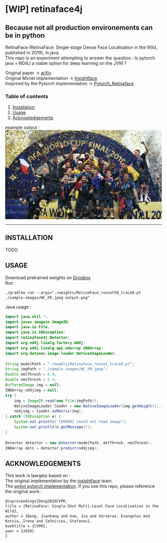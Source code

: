 # [WIP] retinaface4j
## Because not all production environements can be in python
RetinaFace (RetinaFace: Single-stage Dense Face Localisation in the Wild, published in 2019), in java.  
This repo is an experiment attempting to answer the question : Is pytorch java + ND4J a viable option for deep learning on the JVM ?  

Original paper -> [arXiv](https://arxiv.org/pdf/1905.00641.pdf)  
Original Mxnet implementation -> [Insightface](https://github.com/deepinsight/insightface/tree/master/RetinaFace)  
Insprired by the Pytorch implementation -> [Pytorch_Retinaface](https://github.com/biubug6/Pytorch_Retinaface)

### Table of contents
1. [ Installation ](#Installation)
2. [ Usage ](#Usage)
3. [ Acknowledgements ](#Acknowledgements)

example output : 
![testing on a random internet selfie](output.png)

*****
<a name="Installation"></a>
## INSTALLATION
TODO 

<a name="Usage"></a>
## USAGE
Download pretrained weights on [Dropbox](https://www.dropbox.com/sh/ar7q20icorvpaxi/AADFuPlnQEe78nsnGA7wzwuoa?dl=0)  
Run  :
```angular2
./gradlew run --args="./weights/RetinaFace_resnet50_traced.pt ./sample-images/WC_FR.jpeg output.png"
```
Java usage :
```java
import java.util.*;
import javax.imageio.ImageIO;
import java.io.File;
import java.io.IOException;
import retinaface4j.Detector;
import org.nd4j.linalg.factory.Nd4j;
import org.nd4j.linalg.api.ndarray.INDArray;
import org.datavec.image.loader.NativeImageLoader;

String modelPath = "./models/Retinaface_resnet_traced.pt";
String imgPath = "./sample-images/WC_FR.jpeg";
Double detThresh = 0.9;
Double nmsThresh = 0.4;
BufferedImage img = null;
INDArray nd4jimg = null;
try {
    img = ImageIO.read(new File(imgPath));
    NativeImageLoader loader = new NativeImageLoader(img.getHeight(), img.getWidth(), 3);
    nd4jimg = loader.asMatrix(img);
} catch (IOException e) {
    System.out.println("[ERROR] could not read image");
    System.out.println(e.getMessage());
}

Detector detector = new Detector(modelPath, detThresh, nmsThresh);
INDArray dets = detector.predict(nd4jimg);
```


## ACKNOWLEDGEMENTS
This work is laergely based on :  
The original implementation by the [insightface](https://github.com/deepinsight/insightface) team.  
The [pyton pytorch implementation](https://github.com/biubug6/Pytorch_Retinaface).
If you use this repo, please reference the original work :  

```  
@inproceedings{Deng2020CVPR,
title = {RetinaFace: Single-Shot Multi-Level Face Localisation in the Wild},
author = {Deng, Jiankang and Guo, Jia and Ververas, Evangelos and Kotsia, Irene and Zafeiriou, Stefanos},
booktitle = {CVPR},
year = {2020}
}
```
